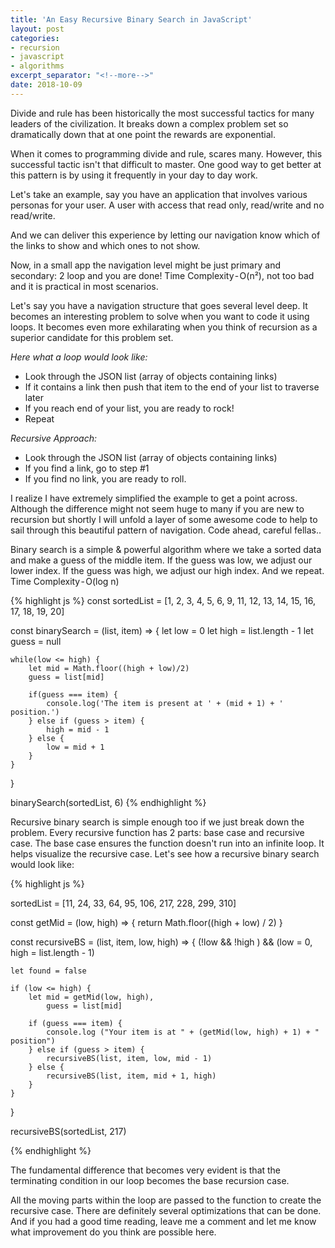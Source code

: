 ```yaml
---
title: 'An Easy Recursive Binary Search in JavaScript'
layout: post
categories:
- recursion
- javascript
- algorithms
excerpt_separator: "<!--more-->"
date: 2018-10-09
---
```


Divide and rule has been historically the most successful tactics for many leaders of the civilization. It breaks down a complex problem set so dramatically down that at one point the rewards are exponential.

When it comes to programming divide and rule, scares many. However, this successful tactic isn't that difficult to master. One good way to get better at this pattern is by using it frequently in your day to day work.

Let's take an example, say you have an application that involves various personas for your user. A user with access that read only, read/write and no read/write.

And we can deliver this experience by letting our navigation know which of the links to show and which ones to not show.

Now, in a small app the navigation level might be just primary and secondary: 2 loop and you are done! Time Complexity - O(n²), not too bad and it is practical in most scenarios.

Let's say you have a navigation structure that goes several level deep. It becomes an interesting problem to solve when you want to code it using loops. It becomes even more exhilarating when you think of recursion as a superior candidate for this problem set.

*Here what a loop would look like:*
* Look through the JSON list (array of objects containing links)
* If it contains a link then push that item to the end of your list to traverse later
* If you reach end of your list, you are ready to rock!
* Repeat

*Recursive Approach:*
 * Look through the JSON list (array of objects containing links)
 * If you find a link, go to step #1
 * If you find no link, you are ready to roll.

I realize I have extremely simplified the example to get a point across. Although the difference might not seem huge to many if you are new to recursion but shortly I will unfold a layer of some awesome code to help to sail through this beautiful pattern of navigation. Code ahead, careful fellas..

Binary search is a simple & powerful algorithm where we take a sorted data and make a guess of the middle item. If the guess was low, we adjust our lower index. If the guess was high, we adjust our high index. And we repeat.
Time Complexity - O(log n)


{% highlight js %}
const sortedList = [1, 2, 3, 4, 5, 6, 9, 11, 12, 13, 14, 15, 16, 17, 18, 19, 20]

const binarySearch = (list, item) => {
	let low = 0
	let high = list.length - 1
	let guess = null
	
	while(low <= high) {
		let mid = Math.floor((high + low)/2)
		guess = list[mid]

		if(guess === item) {
			console.log('The item is present at ' + (mid + 1) + ' position.')
		} else if (guess > item) {
			high = mid - 1
		} else {
			low = mid + 1
		}
	}
}

binarySearch(sortedList, 6)
{% endhighlight %}


Recursive binary search is simple enough too if we just break down the problem. Every recursive function has 2 parts: base case and recursive case. The base case ensures the function doesn't run into an infinite loop. It helps visualize the recursive case.
Let's see how a recursive binary search would look like:

{% highlight js %}

sortedList = [11, 24, 33, 64, 95, 106, 217, 228, 299, 310]

const getMid = (low, high) => {
	return Math.floor((high + low) / 2)
}

const recursiveBS = (list, item, low, high) => {
	(!low && !high ) && (low = 0, high = list.length - 1)

	let found = false

	if (low <= high) {
		let mid = getMid(low, high), 
		    guess = list[mid]

		if (guess === item) {
			console.log ("Your item is at " + (getMid(low, high) + 1) + " position")
		} else if (guess > item) {
			recursiveBS(list, item, low, mid - 1)
		} else {
			recursiveBS(list, item, mid + 1, high)
		}	
	}
}

recursiveBS(sortedList, 217)

{% endhighlight %}

The fundamental difference that becomes very evident is that the terminating condition in our loop becomes the base recursion case.

All the moving parts within the loop are passed to the function to create the recursive case. There are definitely several optimizations that can be done. And if you had a good time reading, leave me a comment and let me know what improvement do you think are possible here.
